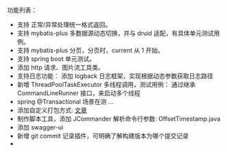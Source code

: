 功能列表：
- 支持 正常/异常处理统一格式返回。
- 支持 mybatis-plus 多数据源动态切换，并与 druid 适配，有具体单元测试用例。
- 支持 mybatis-plus 分页，分页时，current 从 1 开始。
- 支持 spring boot 单元测试。
- 添加 http 请求、图片流工具类。
- 支持日志功能： 添加 logback 日志框架，实现根据动态参数获取日志路径
- 新增 ThreadPoolTaskExecutor 多线程调用，测试用例： 通过继承 CommandLineRunner 接口，来启动多个线程
- spring @Transactional 场景在测 ...
- 添加自定义打包方式: [文章](https://841809077.github.io/2020/06/28/Spring%20boot/spring-boot-package-execute-jar.html)
- 制作脚本工具，添加 JCommander 解析命令行参数: OffsetTimestamp.java
- 添加 swagger-ui
- 新增 git commit 记录插件，可明确了解构建版本为哪个提交记录
- 
